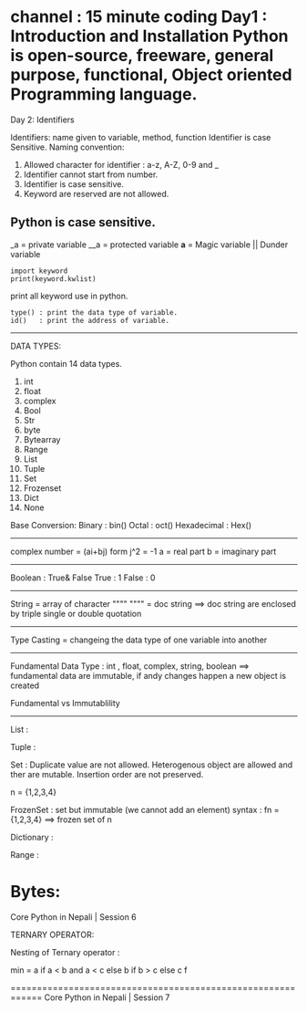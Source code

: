channel : 15 minute coding
Day1 : Introduction and Installation
    Python is open-source, freeware, general purpose, functional, Object oriented Programming language.
==============================================================
Day 2: Identifiers

Identifiers: name given to variable, method, function 
Identifier is case Sensitive.
Naming convention:
1. Allowed character for identifier : a-z, A-Z, 0-9 and _
2. Identifier cannot start from number.
3. Identifier is case sensitive.
4. Keyword are reserved are not allowed.

Python is case sensitive.
--------------------------------------------

_a    = private variable
__a   = protected variable
__a__ = Magic variable || Dunder variable

```
import keyword 
print(keyword.kwlist)
```
print all keyword  use in python.

```
type() : print the data type of variable.
id()   : print the address of variable.
```
-----------------
DATA TYPES:

Python contain 14 data types.
1. int 
2. float
3. complex
4. Bool 
5. Str 
6. byte
7. Bytearray 
8. Range
9. List
10. Tuple
11. Set
12. Frozenset
13. Dict
14. None

Base Conversion:
Binary      : bin()
Octal       : oct()
Hexadecimal : Hex()

----------------------
complex number = (ai+bj)  form
 j^2 = -1
a = real part 
b = imaginary part

---------------------------
Boolean :
True& False 
True : 1 
False : 0  

-----------------
String = array of character
"""" """"  = doc string ==> doc string are enclosed by triple single or double quotation

-------------------
Type Casting = changeing the data type of one variable into another

------------------------------------------
Fundamental Data Type : int , float, complex, string, boolean ==> fundamental data are immutable, if andy changes happen a new object is created


Fundamental vs Immutablility

 
-------------------------------------------------
List :

Tuple :

Set  : 
Duplicate value are not allowed.
Heterogenous object are allowed and ther are mutable. 
Insertion order are not preserved.

n = {1,2,3,4}


FrozenSet : 
set but immutable (we cannot add an element)
syntax : 
fn = {1,2,3,4} ==> frozen set of n 

Dictionary : 


Range :



Bytes: 
=========================================================
Core Python in Nepali | Session 6 

TERNARY OPERATOR:

Nesting of Ternary operator :

min = a if a < b and a < c else b if b > c else c f


============================================================
Core Python in Nepali | Session 7
